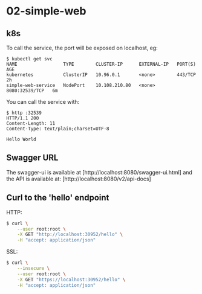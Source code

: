 # 02-simple-web

## k8s
To call the service, the port will be exposed on localhost, eg:

```
$ kubectl get svc
NAME                 TYPE        CLUSTER-IP      EXTERNAL-IP   PORT(S)          AGE
kubernetes           ClusterIP   10.96.0.1       <none>        443/TCP          2h
simple-web-service   NodePort    10.108.210.80   <none>        8080:32539/TCP   6m
```

You can call the service with:

```
$ http :32539
HTTP/1.1 200
Content-Length: 11
Content-Type: text/plain;charset=UTF-8

Hello World
```

## Swagger URL
The swagger-ui is available at [http://localhost:8080/swagger-ui.html] and the API is available at: [http://localhost:8080/v2/api-docs]

## Curl to the 'hello' endpoint

HTTP:
```bash
$ curl \
    --user root:root \
    -X GET "http://localhost:30952/hello" \
    -H "accept: application/json"
```

SSL:
```bash
$ curl \
    --insecure \
    --user root:root \
    -X GET "https://localhost:30952/hello" \
    -H "accept: application/json"
```